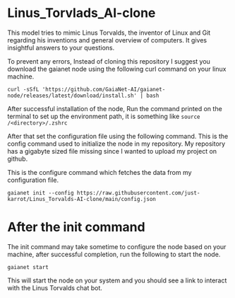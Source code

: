 # Linus_Torvlads_AI-clone
This model tries to mimic Linus Torvalds, the inventor of Linux and Git regarding his inventions and general overview of computers. It gives insightful answers to your questions.

To prevent any errors, Instead of cloning this repository I suggest you download the gaianet node using the following curl command on your linux machine. 
```
curl -sSfL 'https://github.com/GaiaNet-AI/gaianet-node/releases/latest/download/install.sh' | bash
```

After successful installation of the node, 
Run the command printed on the terminal to set up the environment path, it is something like `source /<directory>/.zshrc`

After that set the configuration file using the following command. This is the config command used to initialize the node in my repository. My repository has a gigabyte sized file missing since I wanted to upload my project on github. 

This is the configure command which fetches the data from my configuration file. 
```
gaianet init --config https://raw.githubusercontent.com/just-karrot/Linus_Torvalds-AI-clone/main/config.json
```
# After the init command
The init command may take sometime to configure the node based on your machine, after successful completion, run the following to start the node. 
```
gaianet start
```
This will start the node on your system and you should see a link to interact with the Linus Torvalds chat bot.
